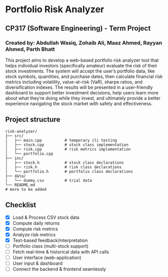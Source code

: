 # Portfolio Risk Analyzer
## CP317 (Software Engineering) - Term Project
### Created by: Abdullah Wasiq, Zohaib Ali, Maaz Ahmed, Rayyan Ahmed, Parth Bhatt

This project aims to develop a web-based portfolio risk analyzer tool that helps individual investors (specifically amateur) evaluate the risk of their stock investments. The system will accept the user’s portfolio data, like stock symbols, quantities, and purchase dates, then calculate financial risk metrics including volatility, value-at-risk (VaR), sharpe ratios, and diversification indexes. The results will be presented in a user-friendly dashboard to support better investment decisions, help users learn more about what they’re doing while they invest, and ultimately provide a better experience navigating the stock market with safety and effectiveness.

## Project structure

```
risk-analyzer/
├── src/
│   ├── main.cpp          # temporary cli testing
│   ├── stock.cpp         # stock class implementation
│   ├── risk.cpp          # risk metrics implementation
│   └── portfolio.cpp     
├── inc/
│   ├── stock.h           # stock class declarations
│   ├── risk.h            # risk class declarations
│   └── portfolio.h       # portfolio class declarations
├── data/
│   └── dummy.csv         # trial data
└── README.md
# more to be added  
```

## Checklist

- [x] Load & Process CSV stock data
- [x] Compute daily returns
- [x] Compute risk metrics
- [x] Analyze risk metrics 
- [x] Text-based feedback/interpretation
- [ ] Portfolio class (multi-stock support)
- [ ] Fetch real-time & historical data with API calls
- [ ] User interface (web-application)
- [ ] User input & dashboard
- [ ] Connect the backend & frontend seamlessly
